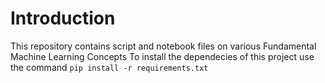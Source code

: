 # Introduction
This repository contains script and notebook files on various Fundamental Machine Learning Concepts
To install the dependecies of this project use the command `pip install -r requirements.txt`
